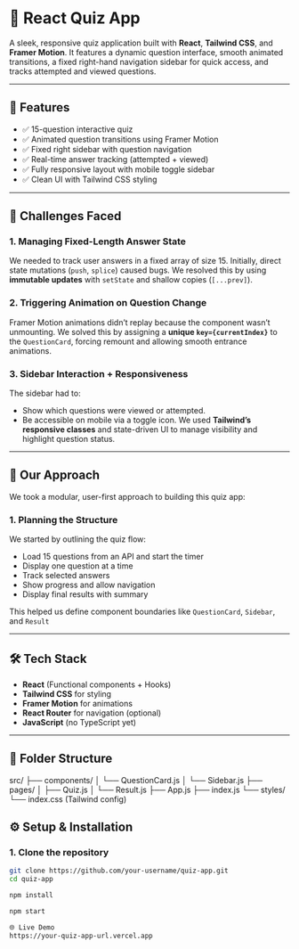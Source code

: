 # 🧠 React Quiz App

A sleek, responsive quiz application built with **React**, **Tailwind CSS**, and **Framer Motion**. It features a dynamic question interface, smooth animated transitions, a fixed right-hand navigation sidebar for quick access, and tracks attempted and viewed questions.

---

## 🚀 Features

- ✅ 15-question interactive quiz
- ✅ Animated question transitions using Framer Motion
- ✅ Fixed right sidebar with question navigation
- ✅ Real-time answer tracking (attempted + viewed)
- ✅ Fully responsive layout with mobile toggle sidebar
- ✅ Clean UI with Tailwind CSS styling

---

## 🧩 Challenges Faced

### 1. Managing Fixed-Length Answer State
We needed to track user answers in a fixed array of size 15. Initially, direct state mutations (`push`, `splice`) caused bugs. We resolved this by using **immutable updates** with `setState` and shallow copies (`[...prev]`).

### 2. Triggering Animation on Question Change
Framer Motion animations didn’t replay because the component wasn’t unmounting. We solved this by assigning a **unique `key={currentIndex}`** to the `QuestionCard`, forcing remount and allowing smooth entrance animations.

### 3. Sidebar Interaction + Responsiveness
The sidebar had to:
- Show which questions were viewed or attempted.
- Be accessible on mobile via a toggle icon.
We used **Tailwind’s responsive classes** and state-driven UI to manage visibility and highlight question status.

---


## 🧭 Our Approach

We took a modular, user-first approach to building this quiz app:

### 1. Planning the Structure
We started by outlining the quiz flow:
- Load 15 questions from an API and start the timer
- Display one question at a time
- Track selected answers
- Show progress and allow navigation
- Display final results with summary

This helped us define component boundaries like `QuestionCard`, `Sidebar`, and `Result`

---

## 🛠️ Tech Stack

- **React** (Functional components + Hooks)
- **Tailwind CSS** for styling
- **Framer Motion** for animations
- **React Router** for navigation (optional)
- **JavaScript** (no TypeScript yet)

---

## 🧪 Folder Structure

src/
├── components/
│ └── QuestionCard.js
│ └── Sidebar.js
├── pages/
│ ├── Quiz.js
│ └── Result.js
├── App.js
├── index.js
└── styles/
└── index.css (Tailwind config)


## ⚙️ Setup & Installation

### 1. Clone the repository

```bash
git clone https://github.com/your-username/quiz-app.git
cd quiz-app

npm install

npm start

🌐 Live Demo
https://your-quiz-app-url.vercel.app